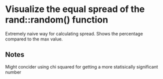 # Visualize the equal spread of the rand::random() function

Extremely naive way for calculating spread. Shows the percentage compared to the max value.

## Notes

Might concider using chi squared for getting a more statisically significant number
